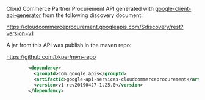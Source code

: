 Cloud Commerce Partner Procurement API generated with [google-client-api-generator](https://github.com/google/apis-client-generator) from the following discovery document:

https://cloudcommerceprocurement.googleapis.com/$discovery/rest?version=v1

A jar from this API was publish in the maven repo:

https://github.com/bkper/mvn-repo


```xml
        <dependency>
          <groupId>com.google.apis</groupId>
          <artifactId>google-api-services-cloudcommerceprocurement</artifactId>
          <version>v1-rev20190427-1.25.0</version>        
        </dependency>

```

